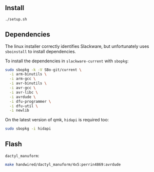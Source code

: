 ## Install

```bash
./setup.sh
```

## Dependencies

The linux installer correctly identifies Slackware,
but unfortunately uses `sboinstall` to install dependencies.

To install the dependencies in `slackware-current` with `sbopkg`:

```bash
sudo sbopkg -k -V SBo-git/current \
  -i arm-binutils \
  -i arm-gcc \
  -i avr-binutils \
  -i avr-gcc \
  -i avr-libc \
  -i avrdude \
  -i dfu-programmer \
  -i dfu-util \
  -i newlib
```

On the latest version of qmk, `hidapi` is required too:

```bash
sudo sbopkg -i hidapi
```

## Flash

`dactyl_manuform`:

```bash
make handwired/dactyl_manuform/4x5:perrin4869:avrdude
```
